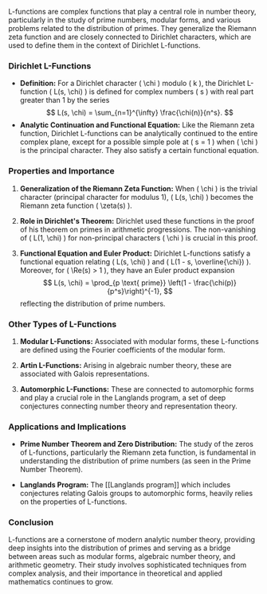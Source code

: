 L-functions are complex functions that play a central role in number theory, particularly in the study of prime numbers, modular forms, and various problems related to the distribution of primes. They generalize the Riemann zeta function and are closely connected to Dirichlet characters, which are used to define them in the context of Dirichlet L-functions.

### Dirichlet L-Functions

- **Definition:** For a Dirichlet character \( \chi \) modulo \( k \), the Dirichlet L-function \( L(s, \chi) \) is defined for complex numbers \( s \) with real part greater than 1 by the series
  $$
  L(s, \chi) = \sum_{n=1}^{\infty} \frac{\chi(n)}{n^s}.
  $$
- **Analytic Continuation and Functional Equation:** Like the Riemann zeta function, Dirichlet L-functions can be analytically continued to the entire complex plane, except for a possible simple pole at \( s = 1 \) when \( \chi \) is the principal character. They also satisfy a certain functional equation.

### Properties and Importance

1. **Generalization of the Riemann Zeta Function:** When \( \chi \) is the trivial character (principal character for modulus 1), \( L(s, \chi) \) becomes the Riemann zeta function \( \zeta(s) \).

2. **Role in Dirichlet's Theorem:** Dirichlet used these functions in the proof of his theorem on primes in arithmetic progressions. The non-vanishing of \( L(1, \chi) \) for non-principal characters \( \chi \) is crucial in this proof.

3. **Functional Equation and Euler Product:** Dirichlet L-functions satisfy a functional equation relating \( L(s, \chi) \) and \( L(1 - s, \overline{\chi}) \). Moreover, for \( \Re(s) > 1 \), they have an Euler product expansion
   $$
   L(s, \chi) = \prod_{p \text{ prime}} \left(1 - \frac{\chi(p)}{p^s}\right)^{-1},
   $$
   reflecting the distribution of prime numbers.

### Other Types of L-Functions

1. **Modular L-Functions:** Associated with modular forms, these L-functions are defined using the Fourier coefficients of the modular form.

2. **Artin L-Functions:** Arising in algebraic number theory, these are associated with Galois representations.

3. **Automorphic L-Functions:** These are connected to automorphic forms and play a crucial role in the Langlands program, a set of deep conjectures connecting number theory and representation theory.

### Applications and Implications

- **Prime Number Theorem and Zero Distribution:** The study of the zeros of L-functions, particularly the Riemann zeta function, is fundamental in understanding the distribution of prime numbers (as seen in the Prime Number Theorem).

- **Langlands Program:** The [[Langlands program]] which includes conjectures relating Galois groups to automorphic forms, heavily relies on the properties of L-functions.

### Conclusion

L-functions are a cornerstone of modern analytic number theory, providing deep insights into the distribution of primes and serving as a bridge between areas such as modular forms, algebraic number theory, and arithmetic geometry. Their study involves sophisticated techniques from complex analysis, and their importance in theoretical and applied mathematics continues to grow.